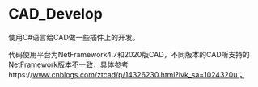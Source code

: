 # CAD_Develop
 使用C#语言给CAD做一些插件上的开发。

代码使用平台为NetFramework4.7和2020版CAD，不同版本的CAD所支持的NetFramework版本不一致，具体参考https://www.cnblogs.com/ztcad/p/14326230.html?ivk_sa=1024320u；
